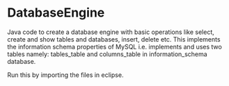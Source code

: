 # DatabaseEngine
Java code to create a database engine with basic operations like select, create and show tables and databases, insert, delete etc. This implements the information schema properties of MySQL i.e. implements and uses two tables namely: tables_table and columns_table in information_schema database.

Run this by importing the files in eclipse.
